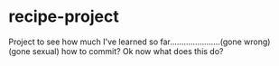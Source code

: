# recipe-project
Project to see how much I've learned so far......................(gone wrong) (gone sexual) 
how to commit? Ok now what does this do?